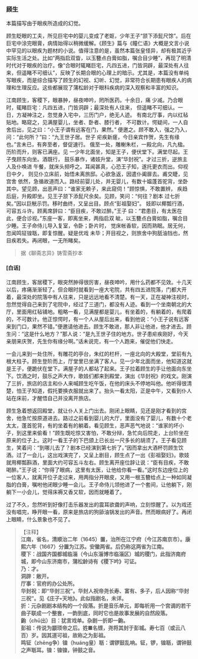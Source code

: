 <script type="text/javascript">
    var head = document.getElementsByTagName('head')[0];
    cssURL = '/public/liao.css';
    linkTag = document.createElement('link');
    linkTag.href = cssURL;
    linkTag.setAttribute('type','text/css');
    linkTag.setAttribute('rel','stylesheet');
    head.appendChild(linkTag);
</script>
### 顾生

本篇描写由于眼疾所造成的幻觉。

顾生眨眼的工夫，所见巨宅中的婴儿变成了老妪，少年王子“颔下添髭尺馀”。后在巨宅中涂完眼膏，病情始得以稍微缓解。《顾生》篇与《瞳仁语》大概是文言小说中罕见的以眼疾为题材的小说。值得注意的是，虽然本篇张皇怪异，却有极其近乎实际生活之处。比如“两指启双眥，以玉簪点白膏如脂，嘱合目少睡”，再现了明清时代对于眼疾的治疗。像“合眼时辄睹巨宅，凡四五进，门皆洞辟，最深处有人往来，但遥睹不可细认”，反映了长期合眼的心理上的暗示。尤其是，本篇没有单纯写眼疾，而是综合描写了顾生的幻视、幻听、幻觉，非常符合长期患有眼疾人的病理和生理反应。这些都展现了蒲松龄对于眼科疾病的深入观察和丰富的知识。

江南顾生，客稷下，眼暴肿，昼夜呻吟，罔所医药。十余日，痛 少减。乃合眼时，辄睹巨宅：凡四五进，门皆洞辟；最深处有人往来， 但遥睹不可细认。一日，方凝神注之，忽觉身入宅中，三历门户，绝无人迹。 有南北厅事，内以红毡贴地。略窥之，见满屋婴儿，坐者、卧者、膝行者， 不可数计。愕疑间，一人自舍后出，见之曰：“小王子谓有远客在门，果然。” 便邀之。顾不敢入，强之乃入，问：“此何所？”曰：“九王世子居。世子 疟疾新瘥，今日亲宾作贺，先生有缘也。”言未已，有奔至者，督促速行。 俄至一处，雕榭朱栏，一殿北向，凡九楹。历阶而升，则客已满座。见 一少年北面坐，知是王子，便伏堂下。满堂尽起。王子曳顾东向坐。酒既行， 鼓乐暴作，诸妓升堂，演“华封祝”。才过三折，逆旅主人及仆唤进 午餐，就床头频呼之。耳闻甚真，心恐王子知，遂托更衣而出。仰视日中夕， 则见仆立床前，始悟未离旅邸。心欲急返，因遣仆阖扉去。甫交睫，见宫舍 依然，急循故道而入。路经前婴儿处，并无婴儿，有数十媪蓬首驼背，坐卧 其中。望见顾，出恶声曰：“谁家无赖子，来此窥伺！”顾惊惧，不敢置辨， 疾趋后庭，升殿即坐。见王子颔下添髭尺余矣。见顾，笑问：“何往？剧本 过七折矣。”因以巨觥示罚。移时曲终，又呈出目。顾点“彭祖娶妇”。 妓即以椰瓢行酒，可容五斗许。顾离席辞曰：“臣目疾，不敢过醉。”王子 曰：“君患目，有太医在此，便合诊视。”东座一客，即离坐来，两指启双 眦，以玉簪点白膏如脂，嘱合目少睡。王子命侍儿导入复室，令卧；卧片时， 觉床帐香软，因而熟眠。居无何，忽闻鸣钲锽聒，即复惊醒。疑是优戏 未毕；开目视之，则旅舍中狗舐油铛也，然目疾若失。再闭眼，一无所睹矣。

</section>

> 据《聊斋志异》铸雪斋抄本

#### [白话]
<aside>

江南顾生，客居稷下，眼突然肿得很厉害，昼夜呻吟，用什么药都不见效。十几天以后，疼痛渐渐轻了。但合眼时就看到一座大宅院，共有四五进院落，门都大开着，最深处的院落中有人往来，只是远远地看不清楚。有一天，正在凝神注视时，忽然觉得自己来到了宅院中，经过了三道门，都没有人迹。看到一个坐南朝北的大厅，里面用红毡铺地。粗略一看，见满屋都是婴儿，有坐着的，有躺着的，有爬着的，不可数计。他正惊愕时，有一个人从屋后出来，看到他说：“小王子说有远客来到门口，果然不错。”便邀请他进去。顾生不敢进，那人非让他进，他才进去。顾生问：“这是什么地方？”那人说：“是九王世子住的地方。世子患疟疾刚好，今天亲朋来庆贺，先生你有缘分啊。”话未说完，有一个人跑来，催促他们快走。

一会儿来到一处住所，有雕花的亭台，朱红的栏杆，一座北向的大殿堂，堂前有九根大柱子。顾生登阶而上，厅堂里已坐满了客人。见一少年北面而坐，他知道这就是王子，便跪伏在堂下。满屋子的人都站了起来。王子拉着顾生的手让他面向东坐下。饮酒之时，鼓乐之声大作，歌妓们都来到殿堂，演出《华封祝》的戏文。刚演了三折，旅店的店主和仆人来喊顾生吃午饭，在他的床头不停地叫他。他听得很清楚，怕王子知道，假托要换衣服就出来了。抬头一看太阳，正是中午，又看到仆人站在床前，才醒悟自己并没离开旅店。

顾生急着想返回殿堂，就让仆人关上门出去。刚闭上眼睛，见还是刚才看到的宫舍，他急忙按原道进去。路过之前看到婴儿的大厅，里面没有了婴儿，有数十个老太太，蓬首驼背，有的坐着有的躺着。看见顾生，恶声恶气地说：“谁家的坏小子，到这里来偷看！”顾生既吃惊又害怕，不敢分辩，急忙向后院走，上台阶坐在原来的位子上。这时一看王子的下巴颌上已长出一尺多长的胡须了。王子看见顾生，笑着问：“到哪儿去了？剧本已经演到第七折了。”因而拿出大酒杯罚顾生饮酒。过了一会儿，这出戏演完了，又呈上剧目，顾生点了一出《彭祖娶妇》。歌妓就用椰瓢斟酒，里面大约可容五斗左右。顾生离开座位辞让说：“臣有目疾，不敢喝醉。”王子说：“你得了眼病，这里有太医，让他给你看一看。”这时东边座位上的一位客人，就离开位子走过来，用两指分开眼皮，又用一根玉簪给点上一种如同凝脂的白膏，嘱咐他闭眼少睡一会儿。王子命侍儿领他进了一个套间，让他躺下，刚躺下一小会儿，觉得床褥又香又软，因而就睡着了。

过了不久，忽然听到好像打击乐器发出的震耳欲聋的声响，立刻惊醒了。以为戏还没有唱完，睁开眼一看，原来是旅店的狗舔油锅发出的声音。然而眼病好了。再闭上眼睛，什么景象也不见了。

</aside>

> 【注释】  
<b>江南，省名，清顺治二年（1645）置，治所在江宁府（今江苏南京市）。康熙六年（1667）分置为江苏。安徽两省。后仍称这两省为江南。  
<b>稷下</b>：战国齐国都城临淄（今山东淄博市临淄区）城的稷门，此指济南府城，即今山东济南市，蒲松龄诗有《稷下吟》可证。  
<b>乃</b>：才。  
<b>洞辟</b>：敞开。  
<b>厅事</b>：官府的办公处所。  
<b>华封祝</b>：即“华封三祝”。华封人祝帝尧长寿、富有、多子，后人因称“华封三祝”。见《庄子•天地》。此似指剧名，未详。  
<b>折</b>：元杂剧剧本结构的一个段落。折是音乐单元，即每析用一个宫调的若干曲子联成一个整套，一韵到底，同时它也是故事发展的自然段落。  
<b>齣（chū出）目</b>：犹言戏单。杂剧一折即一齣。  
<b>彭祖</b>：传说为颛顼帝之后。姓■名铿，尧将其封于彭城。寿七百（或云八百）岁。因其道可祖，故称之为彭祖。  
<b>鸣钲（zhēng争）锽（huáng皇）聒</b>：谓锣鼓乱响。钲，锣，锽聒，谓钟鼓之声聒耳。锽：锽锽，钟鼓之音。  
